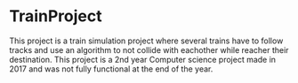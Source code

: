 # TrainProject
This project is a train simulation project where several trains have to follow tracks and use an algorithm to not collide with eachother while reacher their destination. This project is a 2nd year Computer science project made in 2017 and was not fully functional at the end of the year.

